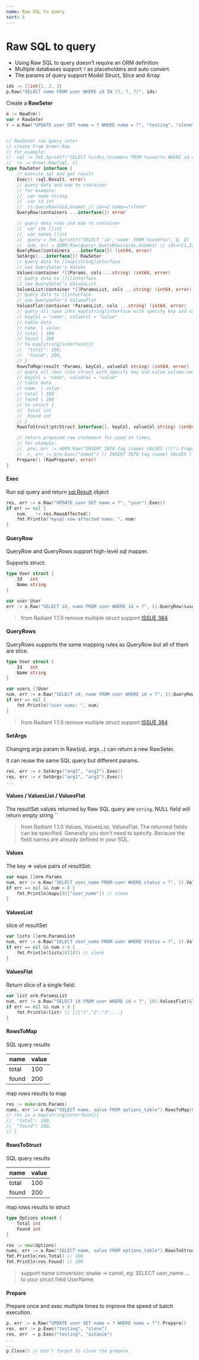 ```yaml
---
name: Raw SQL to query
sort: 5
---
```


# Raw SQL to query

* Using Raw SQL to query doesn't require an ORM definition
* Multiple databases support `?` as placeholders and auto convert.
* The params of query support Model Struct, Slice and Array

```go
ids := []int{1, 2, 3}
p.Raw("SELECT name FROM user WHERE id IN (?, ?, ?)", ids)
```

Create a **RawSeter**

```go
o := NewOrm()
var r RawSeter
r = o.Raw("UPDATE user SET name = ? WHERE name = ?", "testing", "slene")
```

```go

// RawSeter raw query seter
// create From Ormer.Raw
// for example:
//  sql := fmt.Sprintf("SELECT %sid%s,%sname%s FROM %suser%s WHERE id = ?",Q,Q,Q,Q,Q,Q)
//  rs := Ormer.Raw(sql, 1)
type RawSeter interface {
	// execute sql and get result
	Exec() (sql.Result, error)
	// query data and map to container
	// for example:
	//	var name string
	//	var id int
	//	rs.QueryRow(&id,&name) // id==2 name=="slene"
	QueryRow(containers ...interface{}) error

	// query data rows and map to container
	//	var ids []int
	//	var names []int
	//	query = fmt.Sprintf("SELECT 'id','name' FROM %suser%s", Q, Q)
	//	num, err = dORM.Raw(query).QueryRows(&ids,&names) // ids=>{1,2},names=>{"nobody","slene"}
	QueryRows(containers ...interface{}) (int64, error)
	SetArgs(...interface{}) RawSeter
	// query data to []map[string]interface
	// see QuerySeter's Values
	Values(container *[]Params, cols ...string) (int64, error)
	// query data to [][]interface
	// see QuerySeter's ValuesList
	ValuesList(container *[]ParamsList, cols ...string) (int64, error)
	// query data to []interface
	// see QuerySeter's ValuesFlat
	ValuesFlat(container *ParamsList, cols ...string) (int64, error)
	// query all rows into map[string]interface with specify key and value column name.
	// keyCol = "name", valueCol = "value"
	// table data
	// name  | value
	// total | 100
	// found | 200
	// to map[string]interface{}{
	// 	"total": 100,
	// 	"found": 200,
	// }
	RowsToMap(result *Params, keyCol, valueCol string) (int64, error)
	// query all rows into struct with specify key and value column name.
	// keyCol = "name", valueCol = "value"
	// table data
	// name  | value
	// total | 100
	// found | 200
	// to struct {
	// 	Total int
	// 	Found int
	// }
	RowsToStruct(ptrStruct interface{}, keyCol, valueCol string) (int64, error)

	// return prepared raw statement for used in times.
	// for example:
	// 	pre, err := dORM.Raw("INSERT INTO tag (name) VALUES (?)").Prepare()
	// 	r, err := pre.Exec("name1") // INSERT INTO tag (name) VALUES (`name1`)
	Prepare() (RawPreparer, error)
}

```

#### Exec

Run sql query and return [sql.Result](http://gowalker.org/database/sql#Result) object

```go
res, err := o.Raw("UPDATE user SET name = ?", "your").Exec()
if err == nil {
	num, _ := res.RowsAffected()
	fmt.Println("mysql row affected nums: ", num)
}
```

#### QueryRow

QueryRow and QueryRows support high-level sql mapper.

Supports struct:

```go
type User struct {
	Id   int
	Name string
}

var user User
err := o.Raw("SELECT id, name FROM user WHERE id = ?", 1).QueryRow(&user)
```

> from Radiant 1.1.0 remove multiple struct support [ISSUE 384](https://github.com/radiant/radiant/issues/384)

#### QueryRows

QueryRows supports the same mapping rules as QueryRow but all of them are slice.

```go
type User struct {
	Id   int
	Name string
}

var users []User
num, err := o.Raw("SELECT id, name FROM user WHERE id = ?", 1).QueryRows(&users)
if err == nil {
	fmt.Println("user nums: ", num)
}
```

> from Radiant 1.1.0 remove multiple struct support [ISSUE 384](https://github.com/radiant/radiant/issues/384)

#### SetArgs

Changing args param in Raw(sql, args...) can return a new RawSeter.

It can reuse the same SQL query but different params.

```go
res, err := r.SetArgs("arg1", "arg2").Exec()
res, err := r.SetArgs("arg1", "arg2").Exec()
...
```
#### Values / ValuesList / ValuesFlat

The resultSet values returned by Raw SQL query are `string`. NULL field will return empty string ``

> from Radiant 1.1.0 
> Values, ValuesList, ValuesFlat. The returned fields can be specified.
> Generally you don't need to specify. Because the field names are already defined in your SQL.

#### Values

The key => value pairs of resultSet:

```go
var maps []orm.Params
num, err := o.Raw("SELECT user_name FROM user WHERE status = ?", 1).Values(&maps)
if err == nil && num > 0 {
	fmt.Println(maps[0]["user_name"]) // slene
}
```

#### ValuesList

slice of resultSet

```go
var lists []orm.ParamsList
num, err := o.Raw("SELECT user_name FROM user WHERE status = ?", 1).ValuesList(&lists)
if err == nil && num > 0 {
	fmt.Println(lists[0][0]) // slene
}
```

#### ValuesFlat

Return slice of a single field:

```go
var list orm.ParamsList
num, err := o.Raw("SELECT id FROM user WHERE id < ?", 10).ValuesFlat(&list)
if err == nil && num > 0 {
	fmt.Println(list) // []{"1","2","3",...}
}
```

#### RowsToMap

SQL query results

| name | value |
| --- | --- |
| total | 100 |
| found | 200 |

map rows results to map

```go
res := make(orm.Params)
nums, err := o.Raw("SELECT name, value FROM options_table").RowsToMap(&res, "name", "value")
// res is a map[string]interface{}{
//	"total": 100,
//	"found": 200,
// }
```

#### RowsToStruct

SQL query results

| name | value |
| --- | --- |
| total | 100 |
| found | 200 |

map rows results to struct

```go
type Options struct {
	Total int
	Found int
}

res := new(Options)
nums, err := o.Raw("SELECT name, value FROM options_table").RowsToStruct(res, "name", "value")
fmt.Println(res.Total) // 100
fmt.Println(res.Found) // 200
```

> support name conversion: snake -> camel, eg: SELECT user_name ... to your struct field UserName.

#### Prepare

Prepare once and exec multiple times to improve the speed of batch execution.

```go
p, err := o.Raw("UPDATE user SET name = ? WHERE name = ?").Prepare()
res, err := p.Exec("testing", "slene")
res, err  = p.Exec("testing", "astaxie")
...
...
p.Close() // Don't forget to close the prepare.
```
